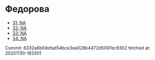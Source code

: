 # Федорова
- [31: NA](31.md)
- [32: NA](32.md)
- [33: NA](33.md)
- [34: NA](34.md)

Commit: 6332a6b0defad54bce3ea028b4472d5097ec9302
 fetched at: 20201130-183301

